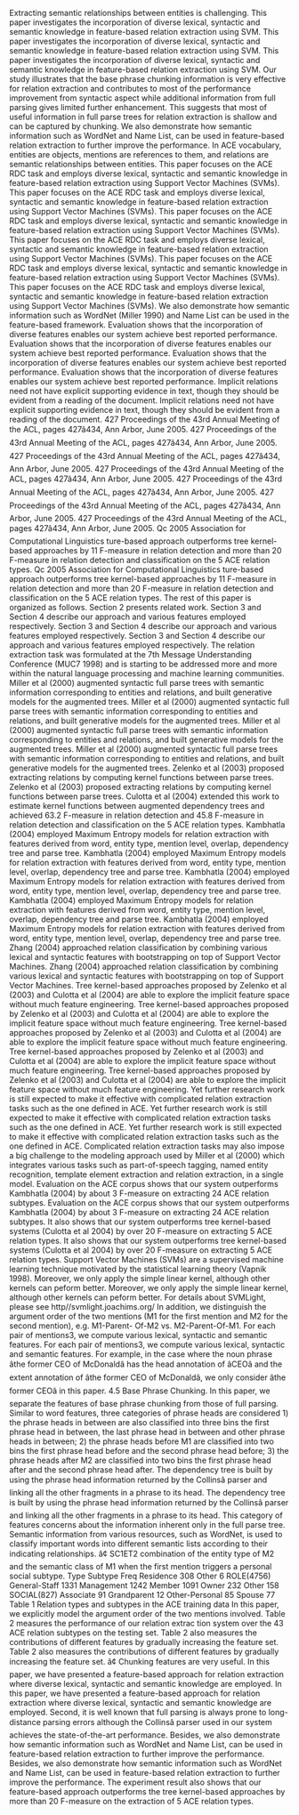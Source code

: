 Extracting semantic relationships between entities is challenging.
This paper investigates the incorporation of diverse lexical, syntactic and semantic knowledge in feature-based relation extraction using SVM.
This paper investigates the incorporation of diverse lexical, syntactic and semantic knowledge in feature-based relation extraction using SVM.
This paper investigates the incorporation of diverse lexical, syntactic and semantic knowledge in feature-based relation extraction using SVM.
Our study illustrates that the base phrase chunking information is very effective for relation extraction and contributes to most of the performance improvement from syntactic aspect while additional information from full parsing gives limited further enhancement.
This suggests that most of useful information in full parse trees for relation extraction is shallow and can be captured by chunking.
We also demonstrate how semantic information such as WordNet and Name List, can be used in feature-based relation extraction to further improve the performance.
In ACE vocabulary, entities are objects, mentions are references to them, and relations are semantic relationships between entities.
This paper focuses on the ACE RDC task and employs diverse lexical, syntactic and semantic knowledge in feature-based relation extraction using Support Vector Machines (SVMs).
This paper focuses on the ACE RDC task and employs diverse lexical, syntactic and semantic knowledge in feature-based relation extraction using Support Vector Machines (SVMs).
This paper focuses on the ACE RDC task and employs diverse lexical, syntactic and semantic knowledge in feature-based relation extraction using Support Vector Machines (SVMs).
This paper focuses on the ACE RDC task and employs diverse lexical, syntactic and semantic knowledge in feature-based relation extraction using Support Vector Machines (SVMs).
This paper focuses on the ACE RDC task and employs diverse lexical, syntactic and semantic knowledge in feature-based relation extraction using Support Vector Machines (SVMs).
This paper focuses on the ACE RDC task and employs diverse lexical, syntactic and semantic knowledge in feature-based relation extraction using Support Vector Machines (SVMs).
We also demonstrate how semantic information such as WordNet (Miller 1990) and Name List can be used in the feature-based framework.
Evaluation shows that the incorporation of diverse features enables our system achieve best reported performance.
Evaluation shows that the incorporation of diverse features enables our system achieve best reported performance.
Evaluation shows that the incorporation of diverse features enables our system achieve best reported performance.
Evaluation shows that the incorporation of diverse features enables our system achieve best reported performance.
Implicit relations need not have explicit supporting evidence in text, though they should be evident from a reading of the document.
Implicit relations need not have explicit supporting evidence in text, though they should be evident from a reading of the document.
427 Proceedings of the 43rd Annual Meeting of the ACL, pages 427â434, Ann Arbor, June 2005.
427 Proceedings of the 43rd Annual Meeting of the ACL, pages 427â434, Ann Arbor, June 2005.
427 Proceedings of the 43rd Annual Meeting of the ACL, pages 427â434, Ann Arbor, June 2005.
427 Proceedings of the 43rd Annual Meeting of the ACL, pages 427â434, Ann Arbor, June 2005.
427 Proceedings of the 43rd Annual Meeting of the ACL, pages 427â434, Ann Arbor, June 2005.
427 Proceedings of the 43rd Annual Meeting of the ACL, pages 427â434, Ann Arbor, June 2005.
427 Proceedings of the 43rd Annual Meeting of the ACL, pages 427â434, Ann Arbor, June 2005.
Qc 2005 Association for Computational Linguistics ture-based approach outperforms tree kernel-based approaches by 11 F-measure in relation detection and more than 20 F-measure in relation detection and classification on the 5 ACE relation types.
Qc 2005 Association for Computational Linguistics ture-based approach outperforms tree kernel-based approaches by 11 F-measure in relation detection and more than 20 F-measure in relation detection and classification on the 5 ACE relation types.
The rest of this paper is organized as follows.
Section 2 presents related work.
Section 3 and Section 4 describe our approach and various features employed respectively.
Section 3 and Section 4 describe our approach and various features employed respectively.
Section 3 and Section 4 describe our approach and various features employed respectively.
The relation extraction task was formulated at the 7th Message Understanding Conference (MUC7 1998) and is starting to be addressed more and more within the natural language processing and machine learning communities.
Miller et al (2000) augmented syntactic full parse trees with semantic information corresponding to entities and relations, and built generative models for the augmented trees.
Miller et al (2000) augmented syntactic full parse trees with semantic information corresponding to entities and relations, and built generative models for the augmented trees.
Miller et al (2000) augmented syntactic full parse trees with semantic information corresponding to entities and relations, and built generative models for the augmented trees.
Miller et al (2000) augmented syntactic full parse trees with semantic information corresponding to entities and relations, and built generative models for the augmented trees.
Zelenko et al (2003) proposed extracting relations by computing kernel functions between parse trees.
Zelenko et al (2003) proposed extracting relations by computing kernel functions between parse trees.
Culotta et al (2004) extended this work to estimate kernel functions between augmented dependency trees and achieved 63.2 F-measure in relation detection and 45.8 F-measure in relation detection and classification on the 5 ACE relation types.
Kambhatla (2004) employed Maximum Entropy models for relation extraction with features derived from word, entity type, mention level, overlap, dependency tree and parse tree.
Kambhatla (2004) employed Maximum Entropy models for relation extraction with features derived from word, entity type, mention level, overlap, dependency tree and parse tree.
Kambhatla (2004) employed Maximum Entropy models for relation extraction with features derived from word, entity type, mention level, overlap, dependency tree and parse tree.
Kambhatla (2004) employed Maximum Entropy models for relation extraction with features derived from word, entity type, mention level, overlap, dependency tree and parse tree.
Kambhatla (2004) employed Maximum Entropy models for relation extraction with features derived from word, entity type, mention level, overlap, dependency tree and parse tree.
Zhang (2004) approached relation classification by combining various lexical and syntactic features with bootstrapping on top of Support Vector Machines.
Zhang (2004) approached relation classification by combining various lexical and syntactic features with bootstrapping on top of Support Vector Machines.
Tree kernel-based approaches proposed by Zelenko et al (2003) and Culotta et al (2004) are able to explore the implicit feature space without much feature engineering.
Tree kernel-based approaches proposed by Zelenko et al (2003) and Culotta et al (2004) are able to explore the implicit feature space without much feature engineering.
Tree kernel-based approaches proposed by Zelenko et al (2003) and Culotta et al (2004) are able to explore the implicit feature space without much feature engineering.
Tree kernel-based approaches proposed by Zelenko et al (2003) and Culotta et al (2004) are able to explore the implicit feature space without much feature engineering.
Tree kernel-based approaches proposed by Zelenko et al (2003) and Culotta et al (2004) are able to explore the implicit feature space without much feature engineering.
Yet further research work is still expected to make it effective with complicated relation extraction tasks such as the one defined in ACE.
Yet further research work is still expected to make it effective with complicated relation extraction tasks such as the one defined in ACE.
Yet further research work is still expected to make it effective with complicated relation extraction tasks such as the one defined in ACE.
Complicated relation extraction tasks may also impose a big challenge to the modeling approach used by Miller et al (2000) which integrates various tasks such as part-of-speech tagging, named entity recognition, template element extraction and relation extraction, in a single model.
Evaluation on the ACE corpus shows that our system outperforms Kambhatla (2004) by about 3 F-measure on extracting 24 ACE relation subtypes.
Evaluation on the ACE corpus shows that our system outperforms Kambhatla (2004) by about 3 F-measure on extracting 24 ACE relation subtypes.
It also shows that our system outperforms tree kernel-based systems (Culotta et al 2004) by over 20 F-measure on extracting 5 ACE relation types.
It also shows that our system outperforms tree kernel-based systems (Culotta et al 2004) by over 20 F-measure on extracting 5 ACE relation types.
Support Vector Machines (SVMs) are a supervised machine learning technique motivated by the statistical learning theory (Vapnik 1998).
Moreover, we only apply the simple linear kernel, although other kernels can peform better.
Moreover, we only apply the simple linear kernel, although other kernels can peform better.
For details about SVMLight, please see http//svmlight.joachims.org/
In addition, we distinguish the argument order of the two mentions (M1 for the first mention and M2 for the second mention), e.g. M1-Parent- Of-M2 vs. M2-Parent-Of-M1.
For each pair of mentions3, we compute various lexical, syntactic and semantic features.
For each pair of mentions3, we compute various lexical, syntactic and semantic features.
For example, in the case where the noun phrase âthe former CEO of McDonaldâ has the head annotation of âCEOâ and the extent annotation of âthe former CEO of McDonaldâ, we only consider âthe former CEOâ in this paper.
4.5 Base Phrase Chunking.
In this paper, we separate the features of base phrase chunking from those of full parsing.
Similar to word features, three categories of phrase heads are considered 1) the phrase heads in between are also classified into three bins the first phrase head in between, the last phrase head in between and other phrase heads in between; 2) the phrase heads before M1 are classified into two bins the first phrase head before and the second phrase head before; 3) the phrase heads after M2 are classified into two bins the first phrase head after and the second phrase head after.
The dependency tree is built by using the phrase head information returned by the Collinsâ parser and linking all the other fragments in a phrase to its head.
The dependency tree is built by using the phrase head information returned by the Collinsâ parser and linking all the other fragments in a phrase to its head.
This category of features concerns about the information inherent only in the full parse tree.
Semantic information from various resources, such as WordNet, is used to classify important words into different semantic lists according to their indicating relationships.
â¢ SC1ET2 combination of the entity type of M2 and the semantic class of M1 when the first mention triggers a personal social subtype.
Type Subtype Freq Residence 308 Other 6 ROLE(4756) General-Staff 1331 Management 1242 Member 1091 Owner 232 Other 158 SOCIAL(827) Associate 91 Grandparent 12 Other-Personal 85 Spouse 77 Table 1 Relation types and subtypes in the ACE training data In this paper, we explicitly model the argument order of the two mentions involved.
Table 2 measures the performance of our relation extrac tion system over the 43 ACE relation subtypes on the testing set.
Table 2 also measures the contributions of different features by gradually increasing the feature set.
Table 2 also measures the contributions of different features by gradually increasing the feature set.
â¢ Chunking features are very useful.
In this paper, we have presented a feature-based approach for relation extraction where diverse lexical, syntactic and semantic knowledge are employed.
In this paper, we have presented a feature-based approach for relation extraction where diverse lexical, syntactic and semantic knowledge are employed.
Second, it is well known that full parsing is always prone to long-distance parsing errors although the Collinsâ parser used in our system achieves the state-of-the-art performance.
Besides, we also demonstrate how semantic information such as WordNet and Name List, can be used in feature-based relation extraction to further improve the performance.
Besides, we also demonstrate how semantic information such as WordNet and Name List, can be used in feature-based relation extraction to further improve the performance.
The experiment result also shows that our feature-based approach outperforms the tree kernel-based approaches by more than 20 F-measure on the extraction of 5 ACE relation types.
